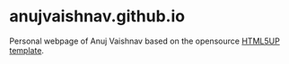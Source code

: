 # anujvaishnav.github.io

Personal webpage of Anuj Vaishnav based on the opensource [HTML5UP template](https://html5up.net/).
